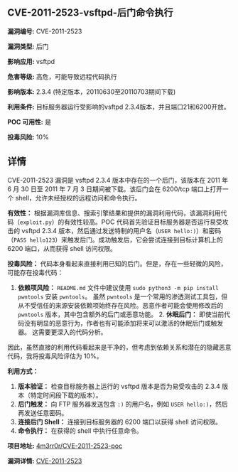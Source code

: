 ## CVE-2011-2523-vsftpd-后门命令执行

**漏洞编号:** CVE-2011-2523

**漏洞类型:** 后门

**影响应用:** vsftpd

**危害等级:** 高危，可能导致远程代码执行

**影响版本:** 2.3.4 (特定版本，20110630至20110703期间下载)

**利用条件:** 目标服务器运行受影响的vsftpd 2.3.4版本，并且端口21和6200开放。

**POC 可用性:** 是

**投毒风险:** 10%

## 详情

CVE-2011-2523 漏洞是 vsftpd 2.3.4 版本中存在的一个后门，该版本在 2011 年 6 月 30 日至 2011 年 7 月 3 日期间被下载。该后门会在 6200/tcp 端口上打开一个 shell，允许未经授权的远程访问和命令执行。

**有效性：** 根据漏洞库信息、搜索引擎结果和提供的漏洞利用代码，该漏洞利用代码（`exploit.py`）的有效性较高。POC 代码首先验证目标服务器是否运行易受攻击的 vsftpd 2.3.4 版本，然后通过发送特制的用户名（`USER hello:)`）和密码（`PASS hello123`）来触发后门。成功触发后，它会尝试连接到目标计算机上的 6200 端口，从而获得 shell 访问权限。

**投毒风险：** 代码本身看起来直接利用已知的后门。但是，存在一些轻微的风险，可能存在投毒代码：
1.  **依赖项风险：**  `README.md` 文件中建议使用 `sudo python3 -m pip install pwntools` 安装 `pwntools`。 虽然 `pwntools` 是一个常用的渗透测试工具包，但从不受信任的来源安装依赖项始终存在风险。恶意作者可能会使用修改后的 `pwntools` 版本，其中包含额外的后门或恶意功能。 2.  **休眠后门：** 即使当前代码没有明显的恶意行为，作者也有可能添加将来可以激活的休眠后门或触发器。 这需要更深入的代码分析。

因此，虽然直接的利用代码看起来是干净的，但考虑到依赖关系和潜在的隐藏恶意代码，我将投毒风险评估为 10%。

**利用方式：**
1.  **版本验证：** 检查目标服务器上运行的 vsftpd 版本是否为易受攻击的 2.3.4 版本（特定时间段下载的版本）。
2.  **后门触发：** 向 FTP 服务器发送包含 `:)` 的用户名，例如 `USER hello:)`，然后再发送任意密码。
3.  **连接后门 Shell：** 连接到目标服务器的 6200 端口以获得 shell 访问权限。
4.  **命令执行：** 在获得的 shell 中执行任意命令。

**项目地址:** [4m3rr0r/CVE-2011-2523-poc](https://github.com/4m3rr0r/CVE-2011-2523-poc)

**漏洞详情:** [CVE-2011-2523](https://nvd.nist.gov/vuln/detail/CVE-2011-2523)